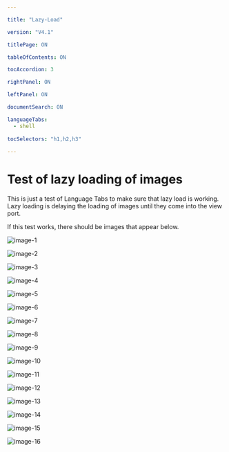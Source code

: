 ```yaml
---

title: "Lazy-Load"

version: "V4.1" 

titlePage: ON

tableOfContents: ON

tocAccordion: 3

rightPanel: ON

leftPanel: ON

documentSearch: ON

languageTabs:
  - shell
  
tocSelectors: "h1,h2,h3"
  
---
```


# Test of lazy loading of images

This is just a test of Language Tabs to make sure that lazy load is working.  Lazy loading is delaying the loading of images until they come into the view port.   

If this test works, there should be images that appear below.

![image-1](/static/images/dpSlateTests/Lazy-Load/1.jpeg "Image 1")

![image-2](/static/images/dpSlateTests/Lazy-Load/2.jpeg "Image 1")

![image-3](/static/images/dpSlateTests/Lazy-Load/3.jpeg "Image 1")

![image-4](/static/images/dpSlateTests/Lazy-Load/4.jpeg "Image 1")

![image-5](/static/images/dpSlateTests/Lazy-Load/5.jpeg "Image 1")

![image-6](/static/images/dpSlateTests/Lazy-Load/6.jpeg "Image 1")

![image-7](/static/images/dpSlateTests/Lazy-Load/7.jpeg "Image 1")

![image-8](/static/images/dpSlateTests/Lazy-Load/8.jpeg "Image 1")

![image-9](/static/images/dpSlateTests/Lazy-Load/9.jpeg "Image 1")

![image-10](/static/images/dpSlateTests/Lazy-Load/10.png "Image 1")

![image-11](/static/images/dpSlateTests/Lazy-Load/11.jpeg "Image 1")

![image-12](/static/images/dpSlateTests/Lazy-Load/12.jpeg "Image 1")

![image-13](/static/images/dpSlateTests/Lazy-Load/13.jpeg "Image 1")

![image-14](/static/images/dpSlateTests/Lazy-Load/14.jpeg "Image 1")

![image-15](/static/images/dpSlateTests/Lazy-Load/15.jpeg "Image 1")

![image-16](/static/images/dpSlateTests/Lazy-Load/16.jpeg "Image 1")
